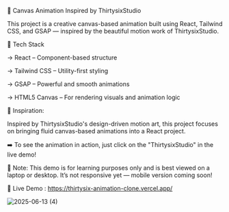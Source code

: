 🎨 Canvas Animation Inspired by ThirtysixStudio

This project is a creative canvas-based animation built using React, Tailwind CSS, and GSAP — inspired by the beautiful motion work of ThirtysixStudio.

🚀 Tech Stack

-> React – Component-based structure

-> Tailwind CSS – Utility-first styling

->  GSAP – Powerful and smooth animations

-> HTML5 Canvas – For rendering visuals and animation logic

📸 Inspiration:

Inspired by ThirtysixStudio's design-driven motion art, this project focuses on bringing fluid canvas-based animations into a React project.

➡️ To see the animation in action, just click on the "ThirtysixStudio" in the live demo!

📝 Note: This demo is for learning purposes only and is best viewed on a laptop or desktop. It’s not responsive yet — mobile version coming soon!

🔗 Live Demo : https://thirtysix-animation-clone.vercel.app/

![2025-06-13 (4)](https://github.com/user-attachments/assets/92d799ad-933d-4a7d-8979-caf8dc5d0150)
